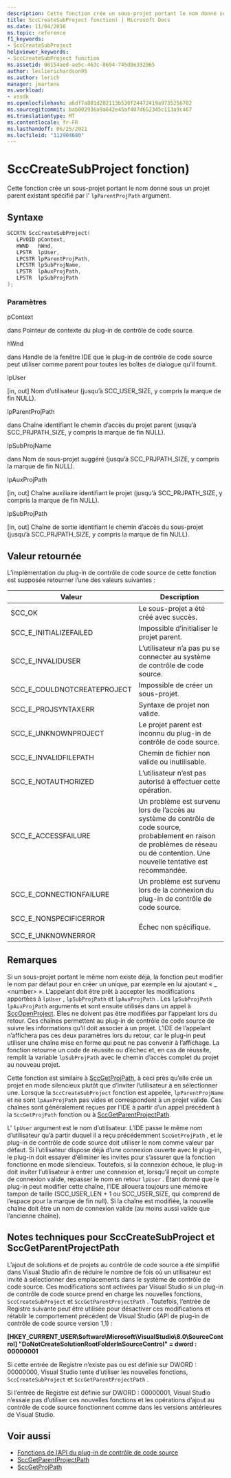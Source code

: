 ```yaml
---
description: Cette fonction crée un sous-projet portant le nom donné sous un projet parent existant spécifié par l’argument lpParentProjPath.
title: SccCreateSubProject fonction) | Microsoft Docs
ms.date: 11/04/2016
ms.topic: reference
f1_keywords:
- SccCreateSubProject
helpviewer_keywords:
- SccCreateSubProject function
ms.assetid: 08154aed-ae5c-463c-8694-745d0e332965
author: leslierichardson95
ms.author: lerich
manager: jmartens
ms.workload:
- vssdk
ms.openlocfilehash: a6df7a801d282113b530f24472419a9735256702
ms.sourcegitcommit: bab002936a9a642e45af407d652345c113a9c467
ms.translationtype: MT
ms.contentlocale: fr-FR
ms.lasthandoff: 06/25/2021
ms.locfileid: "112904680"
---
```

# <a name="scccreatesubproject-function"></a>SccCreateSubProject fonction)
Cette fonction crée un sous-projet portant le nom donné sous un projet parent existant spécifié par l' `lpParentProjPath` argument.

## <a name="syntax"></a>Syntaxe

```cpp
SCCRTN SccCreateSubProject(
   LPVOID pContext,
   HWND   hWnd,
   LPSTR  lpUser,
   LPCSTR lpParentProjPath,
   LPCSTR lpSubProjName,
   LPSTR  lpAuxProjPath,
   LPSTR  lpSubProjPath
);
```

### <a name="parameters"></a>Paramètres
 pContext

dans Pointeur de contexte du plug-in de contrôle de code source.

 hWnd

dans Handle de la fenêtre IDE que le plug-in de contrôle de code source peut utiliser comme parent pour toutes les boîtes de dialogue qu’il fournit.

 lpUser

[in, out] Nom d’utilisateur (jusqu’à SCC_USER_SIZE, y compris la marque de fin NULL).

 lpParentProjPath

dans Chaîne identifiant le chemin d’accès du projet parent (jusqu’à SCC_PRJPATH_SIZE, y compris la marque de fin NULL).

 lpSubProjName

dans Nom de sous-projet suggéré (jusqu’à SCC_PRJPATH_SIZE, y compris la marque de fin NULL).

 lpAuxProjPath

[in, out] Chaîne auxiliaire identifiant le projet (jusqu’à SCC_PRJPATH_SIZE, y compris la marque de fin NULL).

 lpSubProjPath

[in, out] Chaîne de sortie identifiant le chemin d’accès du sous-projet (jusqu’à SCC_PRJPATH_SIZE, y compris la marque de fin NULL).

## <a name="return-value"></a>Valeur retournée
 L’implémentation du plug-in de contrôle de code source de cette fonction est supposée retourner l’une des valeurs suivantes :

|Valeur|Description|
|-----------|-----------------|
|SCC_OK|Le sous-projet a été créé avec succès.|
|SCC_E_INITIALIZEFAILED|Impossible d’initialiser le projet parent.|
|SCC_E_INVALIDUSER|L’utilisateur n’a pas pu se connecter au système de contrôle de code source.|
|SCC_E_COULDNOTCREATEPROJECT|Impossible de créer un sous-projet.|
|SCC_E_PROJSYNTAXERR|Syntaxe de projet non valide.|
|SCC_E_UNKNOWNPROJECT|Le projet parent est inconnu du plug-in de contrôle de code source.|
|SCC_E_INVALIDFILEPATH|Chemin de fichier non valide ou inutilisable.|
|SCC_E_NOTAUTHORIZED|L’utilisateur n’est pas autorisé à effectuer cette opération.|
|SCC_E_ACCESSFAILURE|Un problème est survenu lors de l’accès au système de contrôle de code source, probablement en raison de problèmes de réseau ou de contention. Une nouvelle tentative est recommandée.|
|SCC_E_CONNECTIONFAILURE|Un problème est survenu lors de la connexion du plug-in de contrôle de code source.|
|SCC_E_NONSPECIFICERROR<br /><br /> SCC_E_UNKNOWNERROR|Échec non spécifique.|

## <a name="remarks"></a>Remarques
 Si un sous-projet portant le même nom existe déjà, la fonction peut modifier le nom par défaut pour en créer un unique, par exemple en lui ajoutant « _ \<number> ». L’appelant doit être prêt à accepter les modifications apportées à `lpUser` , `lpSubProjPath` et `lpAuxProjPath` . Les `lpSubProjPath` `lpAuxProjPath` arguments et sont ensuite utilisés dans un appel à [SccOpenProject](../extensibility/sccopenproject-function.md). Elles ne doivent pas être modifiées par l’appelant lors du retour. Ces chaînes permettent au plug-in de contrôle de code source de suivre les informations qu’il doit associer à un projet. L’IDE de l’appelant n’affichera pas ces deux paramètres lors du retour, car le plug-in peut utiliser une chaîne mise en forme qui peut ne pas convenir à l’affichage. La fonction retourne un code de réussite ou d’échec et, en cas de réussite, remplit la variable `lpSubProjPath` avec le chemin d’accès complet du projet au nouveau projet.

 Cette fonction est similaire à [SccGetProjPath](../extensibility/sccgetprojpath-function.md), à ceci près qu’elle crée un projet en mode silencieux plutôt que d’inviter l’utilisateur à en sélectionner une. Lorsque la `SccCreateSubProject` fonction est appelée, `lpParentProjName` et ne sont `lpAuxProjPath` pas vides et correspondent à un projet valide. Ces chaînes sont généralement reçues par l’IDE à partir d’un appel précédent à la `SccGetProjPath` fonction ou à [SccGetParentProjectPath](../extensibility/sccgetparentprojectpath-function.md).

 L' `lpUser` argument est le nom d’utilisateur. L’IDE passe le même nom d’utilisateur qu’à partir duquel il a reçu précédemment `SccGetProjPath` , et le plug-in de contrôle de code source doit utiliser le nom comme valeur par défaut. Si l’utilisateur dispose déjà d’une connexion ouverte avec le plug-in, le plug-in doit essayer d’éliminer les invites pour s’assurer que la fonction fonctionne en mode silencieux. Toutefois, si la connexion échoue, le plug-in doit inviter l’utilisateur à entrer une connexion et, lorsqu’il reçoit un compte de connexion valide, repasser le nom en retour `lpUser` . Étant donné que le plug-in peut modifier cette chaîne, l’IDE allouera toujours une mémoire tampon de taille (SCC_USER_LEN + 1 ou SCC_USER_SIZE, qui comprend de l’espace pour la marque de fin null). Si la chaîne est modifiée, la nouvelle chaîne doit être un nom de connexion valide (au moins aussi valide que l’ancienne chaîne).

## <a name="technical-notes-for-scccreatesubproject-and-sccgetparentprojectpath"></a>Notes techniques pour SccCreateSubProject et SccGetParentProjectPath
 L’ajout de solutions et de projets au contrôle de code source a été simplifié dans Visual Studio afin de réduire le nombre de fois où un utilisateur est invité à sélectionner des emplacements dans le système de contrôle de code source. Ces modifications sont activées par Visual Studio si un plug-in de contrôle de code source prend en charge les nouvelles fonctions, `SccCreateSubProject` et `SccGetParentProjectPath` . Toutefois, l’entrée de Registre suivante peut être utilisée pour désactiver ces modifications et rétablir le comportement précédent de Visual Studio (API de plug-in de contrôle de code source version 1,1) :

 **[HKEY_CURRENT_USER\Software\Microsoft\VisualStudio\8.0\SourceControl] "DoNotCreateSolutionRootFolderInSourceControl" = dword : 00000001**

 Si cette entrée de Registre n’existe pas ou est définie sur DWORD : 00000000, Visual Studio tente d’utiliser les nouvelles fonctions, `SccCreateSubProject` et `SccGetParentProjectPath` .

 Si l’entrée de Registre est définie sur DWORD : 00000001, Visual Studio n’essaie pas d’utiliser ces nouvelles fonctions et les opérations d’ajout au contrôle de code source fonctionnent comme dans les versions antérieures de Visual Studio.

## <a name="see-also"></a>Voir aussi
- [Fonctions de l’API du plug-in de contrôle de code source](../extensibility/source-control-plug-in-api-functions.md)
- [SccGetParentProjectPath](../extensibility/sccgetparentprojectpath-function.md)
- [SccGetProjPath](../extensibility/sccgetprojpath-function.md)
